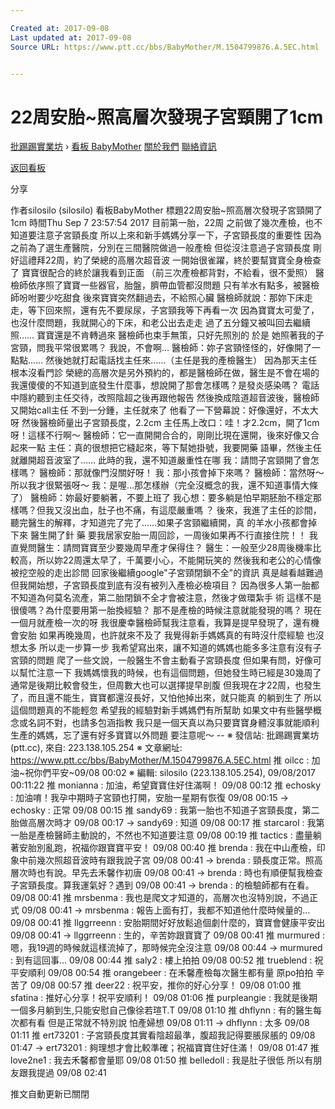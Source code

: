 ```yaml
---

Created at: 2017-09-08
Last updated at: 2017-09-08
Source URL: https://www.ptt.cc/bbs/BabyMother/M.1504799876.A.5EC.html


---
```


# 22周安胎~照高層次發現子宮頸開了1cm


[批踢踢實業坊](https://www.ptt.cc/) › [看板 BabyMother](https://www.ptt.cc/bbs/BabyMother/index.html) [關於我們](https://www.ptt.cc/about.html) [聯絡資訊](https://www.ptt.cc/contact.html)

[返回看板](https://www.ptt.cc/bbs/BabyMother/index.html)

分享

作者silosilo (silosilo)
看板BabyMother
標題22周安胎~照高層次發現子宮頸開了1cm
時間Thu Sep 7 23:57:54 2017
目前第一胎，22周 之前做了幾次產檢，也不知道要注意子宮頸長度 所以上來和新手媽媽分享一下，子宮頸長度的重要性 因為之前為了選生產醫院，分別在三間醫院做過一般產檢 但從沒注意過子宮頸長度 剛好這禮拜22周，約了榮總的高層次超音波 一開始很雀躍，終於要幫寶寶全身檢查了 寶寶很配合的終於讓我看到正面 （前三次產檢都背對，不給看，很不愛照） 醫檢師依序照了寶寶一些器官，胎盤，臍帶血管都沒問題 只有羊水有點多，被醫檢師吩咐要少吃甜食 後來寶寶突然翻過去，不給照心臟 醫檢師就說：那妳下床走走，等下回來照，還有先不要尿尿，子宮頸我等下再看一次 因為寶寶太可愛了，也沒什麼問題，我就開心的下床，和老公出去走走 過了五分鐘又被叫回去繼續照…… 寶寶還是不肯轉過來 醫檢師也束手無策，只好先照別的 於是 她照著我的子宮頸，問我平常很累嗎？ 我說，不會啊… 醫檢師：妳子宮頸怪怪的，好像開了一點點…… 然後她就打起電話找主任來……（主任是我的產檢醫生） 因為那天主任根本沒看門診 榮總的高層次是另外預約的，都是醫檢師在做，醫生是不會在場的 我還傻傻的不知道到底發生什麼事，想說開了那會怎樣嗎？是發炎感染嗎？ 電話中隱約聽到主任交待，改照陰超之後再跟他報告 然後換成陰道超音波後，醫檢師又開始call主任 不到一分鍾，主任就來了 他看了一下營幕說：好像還好，不太大呀 然後醫檢師量出子宮頸長度，2.2cm 主任馬上改口：哇！才2.2cm，開了1cm呀！這樣不行啊～ 醫檢師：它一直開開合合的，剛剛比現在還開，後來好像又合起來一點 主任：真的很想把它縫起來，等下幫她掛號，我要開藥 語畢，然後主任就離開超音波室了…… 此時的我，還不知道嚴重性在哪 我：請問子宮頸開了會怎樣嗎？ 醫檢師：那就像門沒關好呀！ 我：那小孩會掉下來嗎？ 醫檢師：當然呀～所以我才很緊張呀～ 我：是喔…那怎樣辦（完全沒概念的我，還不知道事情大條了） 醫檢師：妳最好要躺著，不要上班了 我心想：要多躺是怕早期胚胎不穩定那樣嗎？但我又沒出血，肚子也不痛，有這麼嚴重嗎 ？ 後來，我進了主任的診間，聽完醫生的解釋，才知道完了完了……如果子宮頸繼續開，真 的羊水小孩都會掉下來 醫生開了針 藥 要我居家安胎一周回診，一周後如果再不行直接住院！！ 我直覺問醫生：請問寶寶至少要幾周早產才保得住？ 醫生：一般至少28周後機率比較高，所以妳22周還太早了，千萬要小心，不能開玩笑的 然後我和老公的心情像被挖空般的走出診間 回家後繼續google"子宮頸閉鎖不全"的資訊 真是越看越難過 但我開始想，子宮頸長度到底有沒有被列入產檢必檢項目？ 因為很多人第一胎都不知道為何莫名流產，第二胎閉鎖不全才會被注意，然後才做環紮手 術 這樣不是很傻嗎？為什麼要用第一胎換經驗？ 那不是產檢的時候注意就能發現的嗎？ 現在一個月就產檢一次的呀 我很慶幸醫檢師幫我注意看，我算是提早發現了，還有機會安胎 如果再晚幾周，也許就來不及了 我覺得新手媽媽真的有時沒什麼經驗 也沒想太多 所以走一步算一步 我希望寫出來，讓不知道的媽媽也能多多注意有沒有子宮頸的問題 爬了一些文說，一般醫生不會主動看子宮頸長度 但如果有問，好像可以幫忙注意一下 我媽媽懷我的時候，也有這個問題，但她發生時已經是30幾周了 通常是後期比較會發生，但周數大也可以選擇提早剖腹 但我現在才22周，也發生了，而且還不能生，寶寶都還沒長好，又怕他掉出來，就只能真 的躺到生了 所以這個問題真的不能輕忽 希望我的經驗對新手媽媽們有所幫助 如果文中有些醫學概念或名詞不對，也請多包涵指教 我只是一個天真以為只要寶寶身體沒事就能順利生產的媽媽，忘了還有好多寶寶以外問題 要注意呢～ -- ※ 發信站: 批踢踢實業坊(ptt.cc), 來自: 223.138.105.254 ※ 文章網址: <https://www.ptt.cc/bbs/BabyMother/M.1504799876.A.5EC.html>
推 oilcc : 加油~祝你們平安~09/08 00:02
※ 編輯: silosilo (223.138.105.254), 09/08/2017 00:11:22
推 monianna : 加油，希望寶寶住好住滿啊！ 09/08 00:12
推 echosky : 加油唷！我孕中期時子宮頸也打開，安胎一星期有恢復 09/08 00:15
→ echosky : 正常 09/08 00:15
推 sandy69 : 我第一胎也不知道子宮頸長度，第二胎做高層次時才 09/08 00:17
→ sandy69 : 知道 09/08 00:17
推 starcarol : 我第一胎是產檢醫師主動說的，不然也不知道要注意 09/08 00:19
推 tactics : 盡量躺著安胎別亂跑，祝福你跟寶寶平安！ 09/08 00:40
推 brenda : 我在中山產檢，印象中前幾次照超音波時有跟我說子宮 09/08 00:41
→ brenda : 頸長度正常。照高層次時也有說。早先去禾馨作初唐 09/08 00:41
→ brenda : 時也有順便幫我檢查子宮頸長度。算我運氣好？遇到 09/08 00:41
→ brenda : 的檢驗師都有在看。 09/08 00:41
推 mrsbenma : 我也是爬文才知道的，高層次也沒特別說，不過正式 09/08 00:41
→ mrsbenma : 報告上面有打，我都不知道他什麼時候量的... 09/08 00:41
推 llggrreenn : 安胎期間好好放鬆追個劇什麼的，寶寶會健康平安出 09/08 00:41
→ llggrreenn : 生的，辛苦妳跟寶寶了 09/08 00:41
推 murmured : 嗯，我19週的時候就這樣流掉了，那時候完全沒注意 09/08 00:44
→ murmured : 到有這回事... 09/08 00:44
推 saly2 : 樓上拍拍 09/08 00:52
推 trueblend : 祝平安順利 09/08 00:54
推 orangebeer : 在禾馨產檢每次醫生都有量 原po拍拍 辛苦了 09/08 00:57
推 deer22 : 祝平安，推你的好心分享！ 09/08 01:00
推 sfatina : 推好心分享！祝平安順利！ 09/08 01:06
推 purpleangie : 我就是後期一個多月躺到生,只能安慰自己像徐若瑄T.T 09/08 01:10
推 dhflynn : 有的醫生每次都有看 但是正常就不特別說 怕產婦想 09/08 01:11
→ dhflynn : 太多 09/08 01:11
推 ert73201 : 子宮頸長度其實看陰超最準，腹超我記得要脹尿脹的 09/08 01:47
→ ert73201 : 夠理想才會比較準確；祝福寶寶住好住滿！ 09/08 01:47
推 love2ne1 : 我去禾馨都會量耶 09/08 01:50
推 belledoll : 我是肚子很低 所以有朋友跟我提過 09/08 02:41

推文自動更新已關閉

